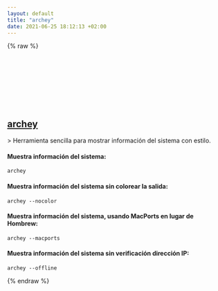 ```yaml
---
layout: default
title: "archey"
date: 2021-06-25 18:12:13 +02:00
---
```

{% raw %}
<h2 id="archey">
  <a href="/es/osx/archey.html">archey</a> <a href="#archey"><svg class="icon">
    <use href="/assets/images/unicode_sprite.svg#link" />
  </svg></a>
</h2>
> Herramienta sencilla para mostrar información del sistema con estilo.

#### Muestra información del sistema:
```shell
archey
```
#### Muestra información del sistema sin colorear la salida:
```shell
archey --nocolor
```
#### Muestra información del sistema, usando MacPorts en lugar de Hombrew:
```shell
archey --macports
```
#### Muestra información del sistema sin verificación dirección IP:
```shell
archey --offline
```
{% endraw %}